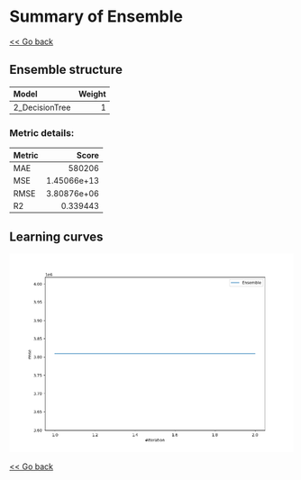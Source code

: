 # Summary of Ensemble

[<< Go back](../README.md)


## Ensemble structure
| Model          |   Weight |
|:---------------|---------:|
| 2_DecisionTree |        1 |

### Metric details:
| Metric   |            Score |
|:---------|-----------------:|
| MAE      | 580206           |
| MSE      |      1.45066e+13 |
| RMSE     |      3.80876e+06 |
| R2       |      0.339443    |



## Learning curves
![Learning curves](learning_curves.png)

[<< Go back](../README.md)
